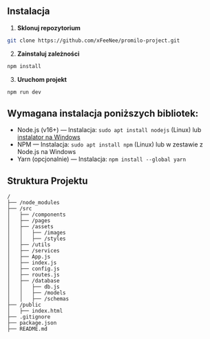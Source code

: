 ## Instalacja

1. **Sklonuj repozytorium**

```bash
git clone https://github.com/xFeeNee/promilo-project.git
```

2. **Zainstaluj zależności**

```bash
npm install
```

3. **Uruchom projekt**

```bash
npm run dev
```

## Wymagana instalacja poniższych bibliotek:

- Node.js (v16+) — Instalacja: `sudo apt install nodejs` (Linux) lub [instalator na Windows](https://nodejs.org/)
- NPM — Instalacja: `sudo apt install npm` (Linux) lub w zestawie z Node.js na Windows
- Yarn (opcjonalnie) — Instalacja: `npm install --global yarn`

## Struktura Projektu

```
/
├── /node_modules
├── /src
│   ├── /components
│   ├── /pages
│   ├── /assets
│   │   ├── /images
│   │   ├── /styles
│   ├── /utils
│   ├── /services
│   ├── App.js
│   ├── index.js
│   ├── config.js
│   ├── routes.js
│   ├── /database
│   │   ├── db.js
│   │   ├── /models
│   │   ├── /schemas
├── /public
│   ├── index.html
├── .gitignore
├── package.json
├── README.md
```

